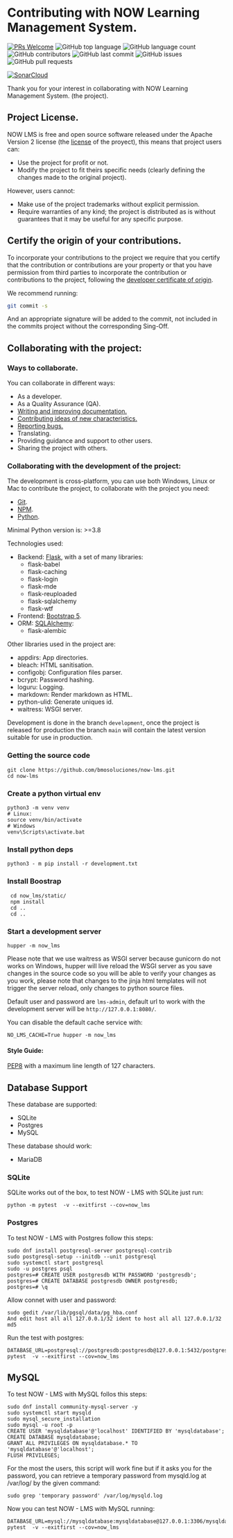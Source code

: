 # Contributing with NOW Learning Management System.

[![PRs Welcome](https://img.shields.io/badge/PRs-welcome-brightgreen.svg?style=flat-square)](http://makeapullrequest.com)
![GitHub top language](https://img.shields.io/github/languages/top/bmosoluciones/now-lms)
![GitHub language count](https://img.shields.io/github/languages/count/bmosoluciones/now-lms)
![GitHub contributors](https://img.shields.io/github/contributors/bmosoluciones/now-lms)
![GitHub last commit](https://img.shields.io/github/last-commit/bmosoluciones/now-lms)
![GitHub issues](https://img.shields.io/github/issues/bmosoluciones/now-lms)
![GitHub pull requests](https://img.shields.io/github/issues-pr-raw/bmosoluciones/now-lms)

[![SonarCloud](https://sonarcloud.io/images/project_badges/sonarcloud-black.svg)](https://sonarcloud.io/dashboard?id=bmosoluciones_now-lms)

Thank you for your interest in collaborating with NOW Learning Management System. (the project).

## Project License.

NOW LMS is free and open source software released under the Apache Version 2 license (the [license](https://github.com/bmosoluciones/now-lms/blob/main/LICENSE) of the proyect), this means that project users can:

-   Use the project for profit or not.
-   Modify the project to fit theirs specific needs (clearly defining the changes made to the original project).

However, users cannot:

-   Make use of the project trademarks without explicit permission.
-   Require warranties of any kind; the project is distributed as is without guarantees that it may be useful for any specific purpose.

## Certify the origin of your contributions.

To incorporate your contributions to the project we require that you certify that the contribution or contributions are your property or that you have permission from third parties to incorporate the contribution or contributions to the project, following the [developer certificate of origin](https://developercertificate.org/).

We recommend running:

```bash
git commit -s
```

And an appropriate signature will be added to the commit, not included in the commits project without the corresponding Sing-Off.

## Collaborating with the project:

### Ways to collaborate.

You can collaborate in different ways:

-   As a developer.
-   As a Quality Assurance (QA).
-   [Writing and improving documentation.](https://now-lms-manual.readthedocs.io/en/latest/)
-   [Contributing ideas of new characteristics.](https://github.com/bmosoluciones/now-lms/discussions)
-   [Reporting bugs.](https://github.com/bmosoluciones/now-lms/issues)
-   Translating.
-   Providing guidance and support to other users.
-   Sharing the project with others.

### Collaborating with the development of the project:

The development is cross-platform, you can use both Windows, Linux or Mac to contribute the project, to collaborate with the project you need:

-   [Git](https://git-scm.com/).
-   [NPM](https://www.npmjs.com/).
-   [Python](https://www.python.org/downloads/).

Minimal Python version is: >=3.8

Technologies used:

-   Backend: [Flask](https://flask.palletsprojects.com/en/1.1.x/), with a set of many libraries:
    -   flask-babel
    -   flask-caching
    -   flask-login
    -   flask-mde
    -   flask-reuploaded
    -   flask-sqlalchemy
    -   flask-wtf
-   Frontend: [Bootstrap 5](https://v5.getbootstrap.com/).
-   ORM: [SQLAlchemy](https://www.sqlalchemy.org/):
    -   flask-alembic

Other libraries used in the project are:

-   appdirs: App directories.
-   bleach: HTML sanitisation.
-   configobj: Configuration files parser.
-   bcrypt: Password hashing.
-   loguru: Logging.
-   markdown: Render markdown as HTML.
-   python-ulid: Generate uniques id.
-   waitress: WSGI server.

Development is done in the branch `development`, once the project is released for production the branch `main` will contain the latest version suitable for use in production.

### Getting the source code

```
git clone https://github.com/bmosoluciones/now-lms.git
cd now-lms
```

### Create a python virtual env

```
python3 -m venv venv
# Linux:
source venv/bin/activate
# Windows
venv\Scripts\activate.bat
```

### Install python deps

```
python3 - m pip install -r development.txt
```

### Install Boostrap

```
 cd now_lms/static/
 npm install
 cd ..
 cd ..
```

### Start a development server

```
hupper -m now_lms
```

Please note that we use waitress as WSGI server because gunicorn do not works on Windows, hupper will live reload the WSGI server as you save changes in the source code so you will be able to verify your changes as you work, please note that changes to the jinja html templates will not trigger the server reload, only changes to python source files.

Default user and password are `lms-admin`, default url to work with the development server will be `http://127.0.0.1:8080/`.

You can disable the default cache service with:

```
NO_LMS_CACHE=True hupper -m now_lms
```

#### Style Guide:

[PEP8](https://www.python.org/dev/peps/pep-0008/) with a maximum line length of 127 characters.

## Database Support

These database are supported:

-   SQLite
-   Postgres
-   MySQL

These database should work:

-   MariaDB

### SQLite

SQLite works out of the box, to test NOW - LMS with SQLite just run:

```
python -m pytest  -v --exitfirst --cov=now_lms
```

### Postgres

To test NOW - LMS with Postgres follow this steps:

```
sudo dnf install postgresql-server postgresql-contrib
sudo postgresql-setup --initdb --unit postgresql
sudo systemctl start postgresql
sudo -u postgres psql
postgres=# CREATE USER postgresdb WITH PASSWORD 'postgresdb';
postgres=# CREATE DATABASE postgresdb OWNER postgresdb;
postgres=# \q
```

Allow connet with user and password:

```
sudo gedit /var/lib/pgsql/data/pg_hba.conf
And edit host all all 127.0.0.1/32 ident to host all all 127.0.0.1/32 md5
```

Run the test with postgres:

```
DATABASE_URL=postgresql://postgresdb:postgresdb@127.0.0.1:5432/postgresdb pytest  -v --exitfirst --cov=now_lms
```

## MySQL

To test NOW - LMS with MySQL follos this steps:

```
sudo dnf install community-mysql-server -y
sudo systemctl start mysqld
sudo mysql_secure_installation
sudo mysql -u root -p
CREATE USER 'mysqldatabase'@'localhost' IDENTIFIED BY 'mysqldatabase';
CREATE DATABASE mysqldatabase;
GRANT ALL PRIVILEGES ON mysqldatabase.* TO 'mysqldatabase'@'localhost';
FLUSH PRIVILEGES;
```

For the most the users, this script will work fine but if it asks you for the password, you can retrieve a temporary password from mysqld.log at /var/log/ by the given command:

```
sudo grep 'temporary password' /var/log/mysqld.log
```

Now you can test NOW - LMS with MySQL running:

```
DATABASE_URL=mysql://mysqldatabase:mysqldatabase@127.0.0.1:3306/mysqldatabase pytest  -v --exitfirst --cov=now_lms
```
